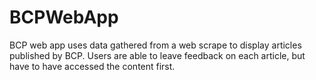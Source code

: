 # BCPWebApp

BCP web app uses data gathered from a web scrape to display articles published by BCP. Users are able to leave feedback on each article, but have to have accessed the content first. 